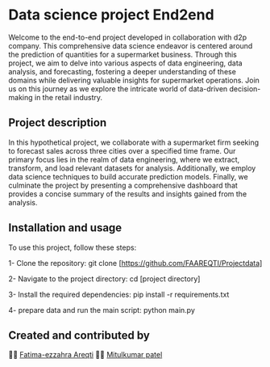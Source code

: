 
# Data science project End2end

Welcome to the end-to-end project developed in collaboration with d2p company. This comprehensive data science endeavor is centered around the prediction of quantities for a supermarket business. Through this project, we aim to delve into various aspects of data engineering, data analysis, and forecasting, fostering a deeper understanding of these domains while delivering valuable insights for supermarket operations. Join us on this journey as we explore the intricate world of data-driven decision-making in the retail industry.

## Project description 

In this hypothetical project, we collaborate with a supermarket firm seeking to forecast sales across three cities over a specified time frame. Our primary focus lies in the realm of data engineering, where we extract, transform, and load relevant datasets for analysis. Additionally, we employ data science techniques to build accurate prediction models. Finally, we culminate the project by presenting a comprehensive dashboard that provides a concise summary of the results and insights gained from the analysis.

## Installation and usage

To use this project, follow these steps:

1- Clone the repository: git clone [https://github.com/FAAREQTI/Projectdata]

2- Navigate to the project directory: cd [project directory]

3- Install the required dependencies: pip install -r requirements.txt

4- prepare data and run the main script: python main.py

## Created and contributed by

:woman_technologist:  [Fatima-ezzahra Areqti](https://github.com/FAAREQTI)
:man_technologist:  [Mitulkumar patel](https://github.com/mitulds)
